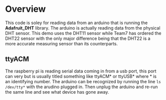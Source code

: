 # Overview
This code is soley for reading data from an arduino that is running the **Adafruit_DHT** library. The arduino is actually reading data from the physical DHT sensor. 
This demo uses the DHT11 sensor while Team7 has ordered the DHT22 sensor with the only major difference being that the DHT22 is a more accurate measuring sensor 
than its counterparts.

## ttyACM
The raspberry pi is reading serial data coming in from a usb port, this port can very but is usually titled something like ttyACM* or ttyUSB* where * is an identifying number. The arduino can be recognized by running the line `ls /dev/tty*` with the arudino plugged in. Then unplug the arduino and re-run the same line and see what device has gone away.

